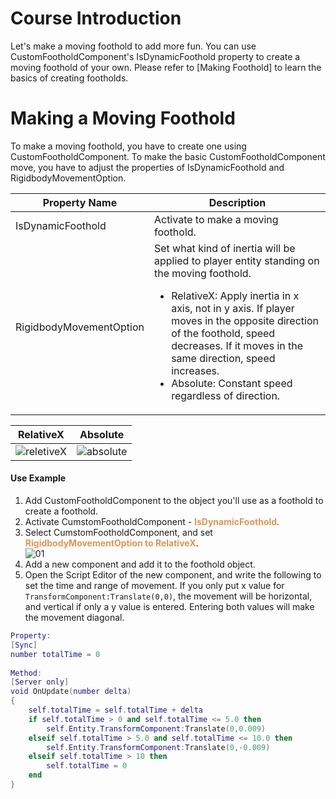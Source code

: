 # Course Introduction

Let's make a moving foothold to add more fun.
You can use CustomFootholdComponent's IsDynamicFoothold property to create a moving foothold of your own.
Please refer to [Making Foothold] to learn the basics of creating footholds.

# Making a Moving Foothold
To make a moving foothold, you have to create one using CustomFootholdComponent. 
To make the basic CustomFootholdComponent move, you have to adjust the properties of IsDynamicFoothold and RigidbodyMovementOption.

| Property Name | Description |
| ------ | --- |
| IsDynamicFoothold | Activate to make a moving foothold. |
| RigidbodyMovementOption | Set what kind of inertia will be applied to player entity standing on the moving foothold.<ul><li>RelativeX: Apply inertia in x axis, not in y axis. If player moves in the opposite direction of the foothold, speed decreases. If it moves in the same direction, speed increases. </li><li>Absolute: Constant speed regardless of direction.</li></ul> |

| RelativeX  | Absolute |
| --- | --- |
| ![reletiveX](https://mod-file.dn.nexoncdn.co.kr/bbs/16466307010962640bc0dca2b4ba28d72e8138ee4a5cf.gif "reletiveX")| ![absolute](https://mod-file.dn.nexoncdn.co.kr/bbs/1646633877812d9fd5ab7b34d468abc8018984875cdf5.gif "absolute") |

#### Use Example
1. Add CustomFootholdComponent to the object you'll use as a foothold to create a foothold.
2. Activate CumstomFootholdComponent - <span style="color: #dc9656">**IsDynamicFoothold**</span>.
3. Select CumstomFootholdComponent, and set <span style="color: #dc9656">**RigidbodyMovementOption to RelativeX**</span>.<br>![01](https://mod-file.dn.nexoncdn.co.kr/bbs/16820538852880d9d1813790d4636b5b483c6f0b7e885.png "01")
4. Add a new component and add it to the foothold object.
5. Open the Script Editor of the new component, and write the following to set the time and range of movement.
     If you only put x value for `TransformComponent:Translate(0,0)`, the movement will be horizontal, and vertical if only a y value is entered. Entering both values will make the movement diagonal. 

```lua
Property:
[Sync]
number totalTime = 0
    
Method:
[Server only]
void OnUpdate(number delta)
{
    self.totalTime = self.totalTime + delta
    if self.totalTime > 0 and self.totalTime <= 5.0 then
        self.Entity.TransformComponent:Translate(0,0.009)
    elseif self.totalTime > 5.0 and self.totalTime <= 10.0 then
        self.Entity.TransformComponent:Translate(0,-0.009)
    elseif self.totalTime > 10 then
        self.totalTime = 0
    end
}
```